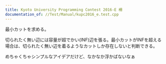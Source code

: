 ```yaml
---
title: Kyoto University Programming Contest 2016-E 柵
documentation_of: //Test/Manual/kupc2016_e.test.cpp
---
```


最小カットを求める。

切られたく無い辺には容量が超でかい(INF)辺を張る。最小カットがINFを超える場合は、切られたく無い辺を着るようなカットしか存在しないと判断できる。

めちゃくちゃシンプルなアイデアだけど、なかなか浮かばないなぁ
